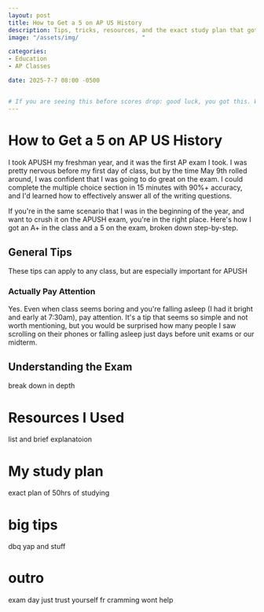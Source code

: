 ```yaml
---
layout: post
title: How to Get a 5 on AP US History
description: Tips, tricks, resources, and the exact study plan that got me an A+ and a 5 on APUSH freshman year
image: "/assets/img/                  "

categories:
- Education
- AP Classes

date: 2025-7-7 08:00 -0500


# If you are seeing this before scores drop: good luck, you got this. WE are getting 5s
---
```


# How to Get a 5 on AP US History

I took APUSH my freshman year, and it was the first AP exam I took. I was pretty nervous before my first day of class, but by the time May 9th rolled around, I was confident that I was going to do great on the exam. I could complete the multiple choice section in 15 minutes with 90%+ accuracy, and I'd learned how to effectively answer all of the writing questions.

If you're in the same scenario that I was in the beginning of the year, and want to crush it on the APUSH exam, you're in the right place. Here's how I got an A+ in the class and a 5 on the exam, broken down step-by-step.

## General Tips
These tips can apply to any class, but are especially important for APUSH

### Actually Pay Attention
Yes. Even when class seems boring and you're falling asleep (I had it bright and early at 7:30am), pay attention. It's a tip that seems so simple and not worth mentioning, but you would be surprised how many people I saw scrolling on their phones or falling asleep just days before unit exams or our midterm.

## Understanding the Exam
break down in depth

# Resources I Used
list and brief explanatoion

# My study plan
exact plan of 50hrs of studying

# big tips
dbq yap and stuff

# outro
exam day just trust yourself fr cramming wont help

